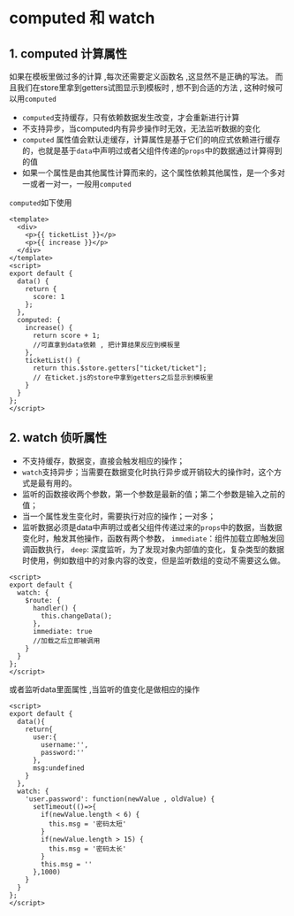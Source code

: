 # computed 和 watch

## 1. computed 计算属性
如果在模板里做过多的计算 ,每次还需要定义函数名 ,这显然不是正确的写法。
而且我们在store里拿到getters试图显示到模板时 , 想不到合适的方法 , 这种时候可以用`computed`

* `computed`支持缓存，只有依赖数据发生改变，才会重新进行计算
* 不支持异步，当computed内有异步操作时无效，无法监听数据的变化
* `computed` 属性值会默认走缓存，计算属性是基于它们的响应式依赖进行缓存的，也就是基于`data`中声明过或者父组件传递的`props`中的数据通过计算得到的值
* 如果一个属性是由其他属性计算而来的，这个属性依赖其他属性，是一个多对一或者一对一，一般用`computed`


`computed`如下使用
```vue
<template>
  <div>
    <p>{{ ticketList }}</p>
    <p>{{ increase }}</p>
  </div>
</template>
<script>
export default {
  data() {
    return {
      score: 1
    };
  },
  computed: {
    increase() {
      return score + 1;
      //可直拿到data依赖 , 把计算结果反应到模板里
    },
    ticketList() {
      return this.$store.getters["ticket/ticket"];
      // 在ticket.js的store中拿到getters之后显示到模板里
    }
  }
};
</script>
```

## 2. watch 侦听属性

* 不支持缓存，数据变，直接会触发相应的操作；
* `watch`支持异步；当需要在数据变化时执行异步或开销较大的操作时，这个方式是最有用的。
* 监听的函数接收两个参数，第一个参数是最新的值；第二个参数是输入之前的值；
* 当一个属性发生变化时，需要执行对应的操作；一对多；
* 监听数据必须是data中声明过或者父组件传递过来的`props`中的数据，当数据变化时，触发其他操作，函数有两个参数，
 `immediate`：组件加载立即触发回调函数执行，
 `deep`: 深度监听，为了发现对象内部值的变化，复杂类型的数据时使用，例如数组中的对象内容的改变，但是监听数组的变动不需要这么做。

```vue
<script>
export default {
  watch: {
    $route: {
      handler() {
        this.changeData();
      },
      immediate: true  
      //加载之后立即被调用
    }
  }
};
</script>
```
或者监听data里面属性 ,当监听的值变化是做相应的操作
```vue
<script>
export default {
  data(){
    return{
      user:{
        username:'',
        password:''
      },
      msg:undefined
    }
  },
  watch: {
    'user.password': function(newValue , oldValue) {
      setTimeout(()=>{
        if(newValue.length < 6) {
          this.msg = '密码太短'
        }
        if(newValue.length > 15) {
          this.msg = '密码太长'
        }
        this.msg = ''
      },1000)
    }
  }
};
</script>
```
